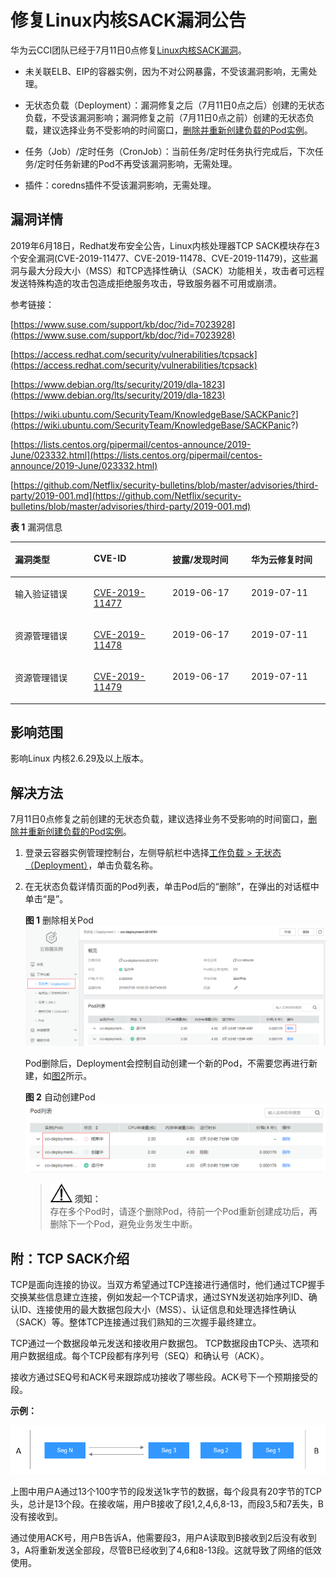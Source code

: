 # 修复Linux内核SACK漏洞公告<a name="cci_01_0076"></a>

华为云CCI团队已经于7月11日0点修复[Linux内核SACK漏洞](https://www.huaweicloud.com/notice/2018/20190619122553544.html)。

-   未关联ELB、EIP的容器实例，因为不对公网暴露，不受该漏洞影响，无需处理。

-   无状态负载（Deployment）：漏洞修复之后（7月11日0点之后）创建的无状态负载，不受该漏洞影响；漏洞修复之前（7月11日0点之前）创建的无状态负载，建议选择业务不受影响的时间窗口，[删除并重新创建负载的Pod实例](#section1446470135915)。
-   任务（Job）/定时任务（CronJob）：当前任务/定时任务执行完成后，下次任务/定时任务新建的Pod不再受该漏洞影响，无需处理。
-   插件：coredns插件不受该漏洞影响，无需处理。

## 漏洞详情<a name="section16102913144819"></a>

2019年6月18日，Redhat发布安全公告，Linux内核处理器TCP SACK模块存在3个安全漏洞\(CVE-2019-11477、CVE-2019-11478、CVE-2019-11479\)，这些漏洞与最大分段大小（MSS）和TCP选择性确认（SACK）功能相关，攻击者可远程发送特殊构造的攻击包造成拒绝服务攻击，导致服务器不可用或崩溃。

参考链接：

[https://www.suse.com/support/kb/doc/?id=7023928](https://www.suse.com/support/kb/doc/?id=7023928)

[https://access.redhat.com/security/vulnerabilities/tcpsack](https://access.redhat.com/security/vulnerabilities/tcpsack)

[https://www.debian.org/lts/security/2019/dla-1823](https://www.debian.org/lts/security/2019/dla-1823)

[https://wiki.ubuntu.com/SecurityTeam/KnowledgeBase/SACKPanic?](https://wiki.ubuntu.com/SecurityTeam/KnowledgeBase/SACKPanic?)

[https://lists.centos.org/pipermail/centos-announce/2019-June/023332.html](https://lists.centos.org/pipermail/centos-announce/2019-June/023332.html)

[https://github.com/Netflix/security-bulletins/blob/master/advisories/third-party/2019-001.md](https://github.com/Netflix/security-bulletins/blob/master/advisories/third-party/2019-001.md)

**表 1**  漏洞信息

<a name="table1565618845915"></a>
<table><thead align="left"><tr id="row065718811595"><th class="cellrowborder" valign="top" width="25%" id="mcps1.2.5.1.1"><p id="p265798165915"><a name="p265798165915"></a><a name="p265798165915"></a>漏洞类型</p>
</th>
<th class="cellrowborder" valign="top" width="25%" id="mcps1.2.5.1.2"><p id="p465798195911"><a name="p465798195911"></a><a name="p465798195911"></a>CVE-ID</p>
</th>
<th class="cellrowborder" valign="top" width="25%" id="mcps1.2.5.1.3"><p id="p365720810595"><a name="p365720810595"></a><a name="p365720810595"></a>披露/发现时间</p>
</th>
<th class="cellrowborder" valign="top" width="25%" id="mcps1.2.5.1.4"><p id="p1365711835912"><a name="p1365711835912"></a><a name="p1365711835912"></a>华为云修复时间</p>
</th>
</tr>
</thead>
<tbody><tr id="row1120510564498"><td class="cellrowborder" valign="top" width="25%" headers="mcps1.2.5.1.1 "><p id="p177230203311"><a name="p177230203311"></a><a name="p177230203311"></a>输入验证错误</p>
</td>
<td class="cellrowborder" valign="top" width="25%" headers="mcps1.2.5.1.2 "><p id="p1665713818593"><a name="p1665713818593"></a><a name="p1665713818593"></a><a href="https://cve.mitre.org/cgi-bin/cvename.cgi?name=CVE-2019-11477" target="_blank" rel="noopener noreferrer">CVE-2019-11477</a></p>
</td>
<td class="cellrowborder" valign="top" width="25%" headers="mcps1.2.5.1.3 "><p id="p7206656134917"><a name="p7206656134917"></a><a name="p7206656134917"></a>2019-06-17</p>
</td>
<td class="cellrowborder" valign="top" width="25%" headers="mcps1.2.5.1.4 "><p id="p6334947152011"><a name="p6334947152011"></a><a name="p6334947152011"></a>2019-07-11</p>
</td>
</tr>
<tr id="row1056225316496"><td class="cellrowborder" valign="top" width="25%" headers="mcps1.2.5.1.1 "><p id="p85631153164916"><a name="p85631153164916"></a><a name="p85631153164916"></a>资源管理错误</p>
</td>
<td class="cellrowborder" valign="top" width="25%" headers="mcps1.2.5.1.2 "><p id="p756320532491"><a name="p756320532491"></a><a name="p756320532491"></a><a href="https://cve.mitre.org/cgi-bin/cvename.cgi?name=CVE-2019-11478" target="_blank" rel="noopener noreferrer">CVE-2019-11478</a></p>
</td>
<td class="cellrowborder" valign="top" width="25%" headers="mcps1.2.5.1.3 "><p id="p1256325344920"><a name="p1256325344920"></a><a name="p1256325344920"></a>2019-06-17</p>
</td>
<td class="cellrowborder" valign="top" width="25%" headers="mcps1.2.5.1.4 "><p id="p39042227504"><a name="p39042227504"></a><a name="p39042227504"></a>2019-07-11</p>
</td>
</tr>
<tr id="row19657198185917"><td class="cellrowborder" valign="top" width="25%" headers="mcps1.2.5.1.1 "><p id="p185191344145311"><a name="p185191344145311"></a><a name="p185191344145311"></a>资源管理错误</p>
</td>
<td class="cellrowborder" valign="top" width="25%" headers="mcps1.2.5.1.2 "><p id="p12349310588"><a name="p12349310588"></a><a name="p12349310588"></a><a href="https://cve.mitre.org/cgi-bin/cvename.cgi?name=CVE-2019-11479" target="_blank" rel="noopener noreferrer">CVE-2019-11479</a></p>
</td>
<td class="cellrowborder" valign="top" width="25%" headers="mcps1.2.5.1.3 "><p id="p206589816592"><a name="p206589816592"></a><a name="p206589816592"></a>2019-06-17</p>
</td>
<td class="cellrowborder" valign="top" width="25%" headers="mcps1.2.5.1.4 "><p id="p9912162265017"><a name="p9912162265017"></a><a name="p9912162265017"></a>2019-07-11</p>
</td>
</tr>
</tbody>
</table>

## 影响范围<a name="section194116513488"></a>

影响Linux 内核2.6.29及以上版本。

## 解决方法<a name="section1446470135915"></a>

7月11日0点修复之前创建的无状态负载，建议选择业务不受影响的时间窗口，[删除并重新创建负载的Pod实例](#section1446470135915)。

1.  登录云容器实例管理控制台，左侧导航栏中选择[工作负载 \> 无状态（Deployment）](https://console.huaweicloud.com/cci/?#/app/workload/deployment/list)，单击负载名称。
2.  在无状态负载详情页面的Pod列表，单击Pod后的“删除”，在弹出的对话框中单击“是”。

    **图 1**  删除相关Pod<a name="fig17400171019714"></a>  
    ![](figures/删除相关Pod.png "删除相关Pod")

    Pod删除后，Deployment会控制自动创建一个新的Pod，不需要您再进行新建，如[图2](#fig18810183164014)所示。

    **图 2**  自动创建Pod<a name="fig18810183164014"></a>  
    ![](figures/自动创建Pod.png "自动创建Pod")

    >![](public_sys-resources/icon-notice.gif) **须知：**   
    >存在多个Pod时，请逐个删除Pod，待前一个Pod重新创建成功后，再删除下一个Pod，避免业务发生中断。  


## 附：TCP SACK介绍<a name="section11904733145410"></a>

TCP是面向连接的协议。当双方希望通过TCP连接进行通信时，他们通过TCP握手交换某些信息建立连接，例如发起一个TCP请求，通过SYN发送初始序列ID、确认ID、连接使用的最大数据包段大小（MSS）、认证信息和处理选择性确认（SACK）等。整体TCP连接通过我们熟知的三次握手最终建立。

TCP通过一个数据段单元发送和接收用户数据包。 TCP数据段由TCP头、选项和用户数据组成。每个TCP段都有序列号（SEQ）和确认号（ACK）。

接收方通过SEQ号和ACK号来跟踪成功接收了哪些段。ACK号下一个预期接受的段。

**示例：**

![](figures/TCP-SACK示例.png)

上图中用户A通过13个100字节的段发送1k字节的数据，每个段具有20字节的TCP头，总计是13个段。在接收端，用户B接收了段1,2,4,6,8-13，而段3,5和7丢失，B没有接收到。

通过使用ACK号，用户B告诉A，他需要段3，用户A读取到B接收到2后没有收到3，A将重新发送全部段，尽管B已经收到了4,6和8-13段。这就导致了网络的低效使用。

